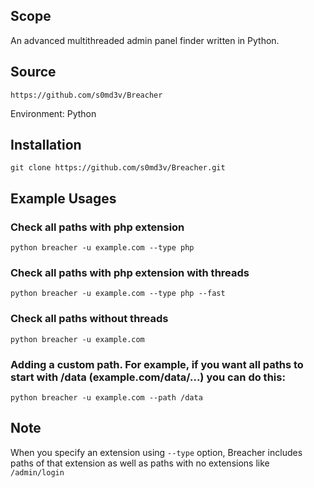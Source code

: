 ## Scope
An advanced multithreaded admin panel finder written in Python.


## Source
```
https://github.com/s0md3v/Breacher
```

Environment: Python

## Installation
```
git clone https://github.com/s0md3v/Breacher.git
```


## Example Usages

### Check all paths with php extension
```
python breacher -u example.com --type php
```


### Check all paths with php extension with threads
```
python breacher -u example.com --type php --fast
```


### Check all paths without threads
```
python breacher -u example.com
```


### Adding a custom path. For example, if you want all paths to start with /data (example.com/data/...) you can do this:

```
python breacher -u example.com --path /data
```


## Note
When you specify an extension using `--type` option, Breacher includes paths of that extension as well as paths with no extensions like `/admin/login`



